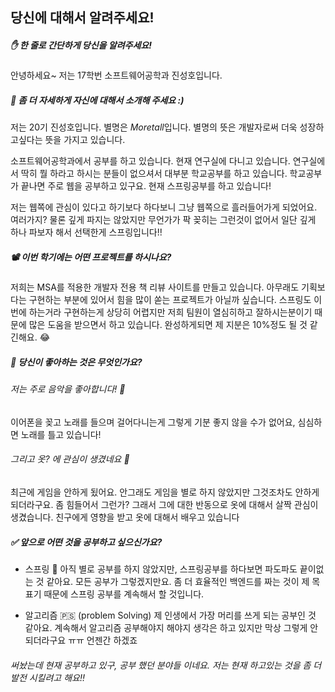 ## 당신에 대해서 알려주세요!

##### :hand: 한 줄로 간단하게 당신을 알려주세요!

안녕하세요~ 저는 17학번 소프트웨어공학과 진성호입니다.



##### :open_hands: 좀 더 자세하게 자신에 대해서 소개해 주세요 :)

저는 20기 진성호입니다. 별명은 *Moretall*입니다. 별명의 뜻은 개발자로써 더욱 성장하고싶다는 뜻을 가지고 있습니다.

소프트웨어공학과에서 공부를 하고 있습니다. 현재 연구실에 다니고 있습니다. 
연구실에서 딱히 뭘 하라고 하시는 분들이 없으셔서 대부분 학교공부를 하고 있습니다. 
학교공부가 끝나면 주로 웹을 공부하고 있구요. 현재 스프링공부를 하고 있습니다!

저는 웹쪽에 관심이 있다고 하기보다  하다보니 그냥 웹쪽으로 흘러들어가게 되었어요. 여러가지? 물론 깊게 파지는 않았지만 무언가가 팍 꽂히는 그런것이 없어서 일단 깊게 하나 파보자 해서 선택한게 스프링입니다!!



##### :film_projector: 이번 학기에는 어떤 프로젝트를 하시나요?

저희는 MSA를 적용한 개발자 전용 책 리뷰 사이트를 만들고 있습니다. 
아무래도 기획보다는 구현하는 부분에 있어서 힘을 많이 쏟는 프로젝트가 아닐까 싶습니다. 스프링도 이번에 하는거라 구현하는게 상당히 어렵지만 저희 팀원이 열심히하고 잘하시는분이기 때문에 많은 도움을 받으면서 하고 있습니다.
완성하게되면 제 지분은 10%정도 될 것 같긴해요. :joy: 



##### :blue_heart: 당신이 좋아하는 것은 무엇인가요?

###### 저는 주로 음악을 좋아합니다! :musical_note:

이어폰을 꽂고 노래를 들으며 걸어다니는게 그렇게 기분 좋지 않을 수가 없어요, 심심하면 노래를 틀고 있습니다!

###### 그리고 옷? 에 관심이 생겼네요 :womans_clothes:
최근에 게임을 안하게 됬어요. 안그래도 게임을 별로 하지 않았지만 그것조차도 안하게 되더라구요. 
좀 힘들어서 그런가? 그래서 그에 대한 반동으로 옷에 대해서 살짝 관심이 생겼습니다. 친구에게 영향을 받고 옷에 대해서 배우고 있습니다 



##### :white_check_mark: 앞으로 어떤 것을 공부하고 싶으신가요?

 - 스프링 :seedling:
   아직 별로 공부를 하지 않았지만, 스프링공부를 하다보면 파도파도 끝이없는 것 같아요. 모든 공부가 그렇겠지만요.
   좀 더 효율적인 백엔드를 짜는 것이 제 목표기 때문에 스프링 공부를 계속해서 할 것입니다.

 - 알고리즘 :palestinian_territories: (problem Solving)
   제 인생에서 가장 머리를 쓰게 되는 공부인 것 같아요. 계속해서 알고리즘 공부해야지 해야지 생각은 하고 있지만 막상
   그렇게 안되더라구요 ㅠㅠ 언젠간 하겠죠



 ###### 써놨는데 현재 공부하고 있구, 공부 했던 분야들 이네요. 저는 현재 하고있는 것을 좀 더 발전 시킬려고 해요!!







